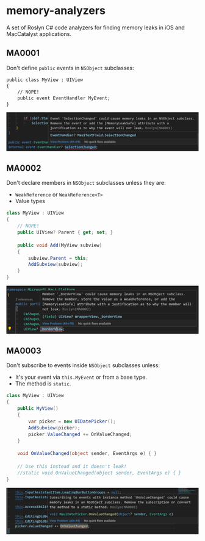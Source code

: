 # memory-analyzers

A set of Roslyn C# code analyzers for finding memory leaks in iOS and
MacCatalyst applications.

## MA0001

Don't define `public` events in `NSObject` subclasses:

```
public class MyView : UIView
{
    // NOPE!
    public event EventHandler MyEvent;
}
```

![Example of MA0001](docs/images/MA0001.png)

## MA0002

Don't declare members in `NSObject` subclasses unless they are:

* `WeakReference` or `WeakReference<T>`
* Value types

```csharp
class MyView : UIView
{
    // NOPE!
    public UIView? Parent { get; set; }

    public void Add(MyView subview)
    {
        subview.Parent = this;
        AddSubview(subview);
    }
}
```

![Example of MA0002](docs/images/MA0002.png)

## MA0003

Don't subscribe to events inside `NSObject` subclasses unless:

* It's your event via `this.MyEvent` or from a base type.
* The method is `static`.

```csharp
class MyView : UIView
{
    public MyView()
    {
        var picker = new UIDatePicker();
        AddSubview(picker);
        picker.ValueChanged += OnValueChanged;
    }
    
    void OnValueChanged(object sender, EventArgs e) { }

    // Use this instead and it doesn't leak!
    //static void OnValueChanged(object sender, EventArgs e) { }
}
```

![Example of MA0003](docs/images/MA0003.png)
